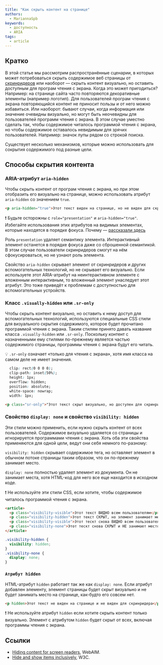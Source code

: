 ```yaml
---
title: "Как скрыть контент на странице"
authors:
  - MariannaSpb
keywords:
  - доступность
  - ARIA
tags:
  - article
---
```


## Кратко
  В этой статье мы рассмотрим распространённые сценарии, в которых может потребоваться скрыть содержимое веб страницы от [скринридеров](/html/screenreaders/) или наоборот — скрыть контент визуально, но оставить доступным для програм чтения с экрана.
  Когда это может пригодиться? Например: на странице сайта часто повторяются декоративные элементы (например логотип). Для пользователей програм чтения с экрана повторяющийся контент не приносит пользы и от него можно избавиться.
  Или наоборот: бывают случаи, когда информация или значение очевидны визуально, но могут быть неочевидны для пользователей программ чтения с экрана. В этом случае уместно сделать так, чтобы содержимое читалось программой чтения с экрана, но чтобы содержимое оставалось невидимым для зрячих пользователей. Например: значок лупы рядом со строкой поиска.

  Существует несколько механизмов, которые можно использовать для сокрытия содержимого под разные цели.

## Cпособы скрытия контента

### ARIA-атрибут `aria-hidden`

Чтобы скрыть контент от програм чтения с экрана, но при этом отобразить его визуально на странице, можно использовать атрибут `aria-hidden` со значением `true`.

```html
<p aria-hidden="true">Этот текст виден на странице, но не виден для скринридера</p>
```
❗️ Будьте осторожны с `role="presentation"` и `aria-hidden="true"`. Избегайте использования этих атрибутов на видимых элементах, которые находятся в порядке фокуса. Почему — [рассказали здесь](/a11y/aria-intro/)

Роль `presentation` удаляет семантику элемента. Интерактивный элемент останется в порядке фокуса даже со сброшенной семантикой. В этом случае пользователи скринридеров смогут на нём сфокусироваться, но не узнают роль элемента.

Свойство `aria-hidden` скрывает элемент от скринридеров и других вспомогательных технологий, но не скрывает его визуально. Если используете этот ARIA-атрибут на неинтерактивном элементе с вложенным интерактивным, то вложенный элемент унаследует этот атрибут. Это тоже приведёт к проблемам с доступностью для вспомогательных устройств.

### Класс `.visually-hidden` или `.sr-only`

Чтобы скрыть контент визуально, но оставить к нему доступ для вспомогательных технологий, используются специальные СSS стили для визуального скрытия содержимого, которое будет прочитано программой чтения с экрана. Таким стилям принято давать название класса  `.visually-hidden` или `.sr-only`. Поскольку контент с назначенными ему стилями по-прежнему является частью содержимого страницы, программы чтения с экрана будут его читать.

💡 `.sr-only` означает «только для чтения с экрана», хотя имя класса на самом деле не имеет значения.

```css
  clip: rect(0 0 0 0);
  clip-path: inset(50%);
  height: 1px;
  overflow: hidden;
  position: absolute;
  white-space: nowrap;
  width: 1px;
```

```html
<p class="sr-only">"Этот текст скрыт визуально, но доступен для скринридеров".</p>
```

### Свойство `display: none` и свойство `visibility: hidden`

Эти стили можно применить, если нужно скрыть контент от всех пользователей. Содержимое визуально удаляется со страницы и игнорируется программами чтения с экрана. Хоть оба эти свойства применяются для одной цели, ведут они себя немного по-разному:

`visibility: hidden` скрывает содержимое тега, но оставляет элемент в обычном потоке страницы таким образом, что он по-прежнему занимает место.

`display: none` полностью удаляет элемент из документа. Он не занимает места, хотя HTML-код для него все еще находится в исходном коде.

❗️ Не используйте эти стили CSS, если хотите, чтобы содержимое читалось программой чтения с экрана.

```html
<article>
  <p class="visibility-visible">Этот текст ВИДНО всем пользователям</p>
  <p class="visibility-hidden">Этот текст СКРЫТ, но элемент занимает место в потоке страницы</p>
  <p class="visibility-visible">Этот тескт снова ВИДНО всем пользователям</p>
  <p class="visibility-none">Этот тескт снова СКРЫТ и НЕ занимает место на странице </p>
</article>
```

```css
.visibility-hidden {
  visibility: hidden;
}
.visibility-none {
  display: none;
}
```

### `Атрибут hidden`
HTML-атрибут `hidden` работает так же как `display: none`. Если атрибут добавлен элементу, элемент страницы будет скрыт визуально и не будет занимать место на странице, как-будто его совсем нет.

```html
<p hidden>Этот текст не виден на странице и не виден для скринридера</p>
```
❗️ Не используйте атрибут `hidden` если хотите скрыть контент только визуально. Элемент с атрибутом `hidden` будет скрыт от всех, включая программы чтения с экрана.

## Ссылки
- [Hiding content for screen readers](https://webaim.org/blog/hiding-content-for-screen-readers/), WebAIM.
- [Hide and show items inclusively](https://design-system.w3.org/styles/how-to-hide-and-show-things.html), W3C.
